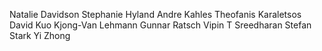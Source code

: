 Natalie Davidson
Stephanie Hyland
Andre Kahles
Theofanis Karaletsos
David Kuo
Kjong-Van Lehmann
Gunnar Ratsch
Vipin T Sreedharan
Stefan Stark
Yi Zhong
